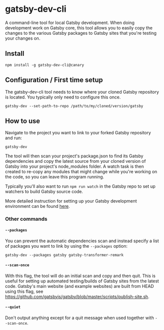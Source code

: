 # gatsby-dev-cli

A command-line tool for local Gatsby development. When doing development work on Gatsby core, this tool allows you to easily copy the changes to the various Gatsby packages to Gatsby sites that you're testing your changes on.

## Install

`npm install -g gatsby-dev-cli@canary`

## Configuration / First time setup

The gatsby-dev-cli tool needs to know where your cloned Gatsby repository is located. You typically only need to configure this once.

`gatsby-dev --set-path-to-repo /path/to/my/cloned/version/gatsby`

## How to use

Navigate to the project you want to link to your forked Gatsby repository and run:

`gatsby-dev`

The tool will then scan your project's package.json to find its Gatsby dependencies and copy the latest source from your cloned version of Gatsby into your project's node_modules folder. A watch task is then created to re-copy any modules that might change while you're working on the code, so you can leave this program running.

Typically you'll also want to run `npm run watch` in the Gatsby repo to set up watchers to build Gatsby source code.

More detailed instruction for setting up your Gatsby development environment can be found [here](https://www.gatsbyjs.org/docs/how-to-contribute/).

### Other commands

#### `--packages`

You can prevent the automatic dependencies scan and instead specify a list of packages you want to link by using the `--packages` option:

`gatsby-dev --packages gatsby gatsby-transformer-remark`

#### `--scan-once`

With this flag, the tool will do an initial scan and copy and then quit. This is useful for setting up automated testing/builds of Gatsby sites from the latest code. Gatsby's main website (and example websites) are built from HEAD using this flag, see https://github.com/gatsbyjs/gatsby/blob/master/scripts/publish-site.sh.

#### `--quiet`

Don't output anything except for a quit message when used together with `--scan-once`.
